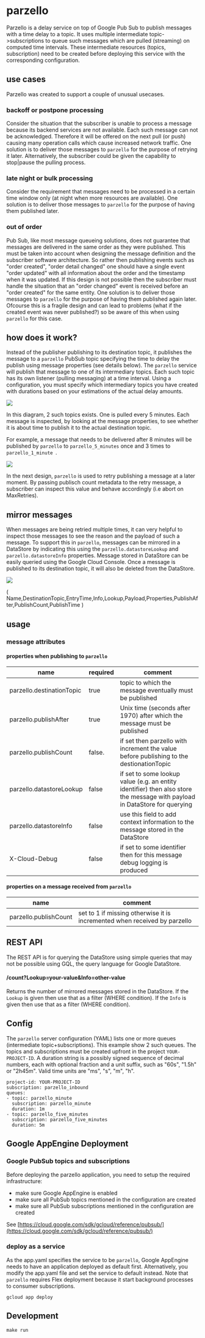 # parzello

Parzello is a delay service on top of Google Pub Sub to publish messages with a time delay to a topic.
It uses multiple intermediate topic->subscriptions to queue such messages which are pulled (streaming) on computed time intervals.
These intermediate resources (topics, subscription) need to be created before deploying this service with the corresponding configuration.

## use cases

Parzello was created to support a couple of unusual usecases.

### backoff or postpone processing

Consider the situation that the subscriber is unable to process a message because its backend services are not available.
Each such message can not be acknowledged.
Therefore it will be offered on the next pull (or push) causing many operation calls which cause increased network traffic.
One solution is to deliver those messages to `parzello` for the purpose of retrying it later.
Alternatively, the subscriber could be given the capability to stop|pause the pulling process.

### late night or bulk processing

Consider the requirement that messages need to be processed in a certain time window only (at night when more resources are available).
One solution is to deliver those messages to `parzello` for the purpose of having them published later.

### out of order

Pub Sub, like most message queueing solutions, does not guarantee that messages are delivered in the same order as they were published. This must be taken into account when designing the message definition and the subscriber software architecture. So rather then publishing events such as "order created", "order detail changed" one should have a single event "order updated" with all information about the order and the timestamp when it was updated.
If this design is not possible then the subscriber must handle the situation that an "order changed" event is received before an "order created" for the same entity.
One solution is to deliver those messages to `parzello` for the purpose of having them published again later.
Ofcourse this is a fragile design and can lead to problems (what if the created event was never published?) so be aware of this when using `parzello` for this case.

## how does it work?

Instead of the publisher publishing to its destination topic, it publishes the message to a `parzello` PubSub topic specifying the time to delay the publish using message properties (see details below).
The `parzello` service will publish that message to one of its intermediary topics. 
Each such topic has its own listener (pulling messaging) at a time interval.
Using a configuration, you must specify which intermediary topics you have created with durations based on your estimations of the actual delay amounts.

![](./doc/parzello_delay.png)

In this diagram, 2 such topics exists. One is pulled every 5 minutes. 
Each message is inspected, by looking at the message properties, to see whether it is about time to publish it to the actual destination topic.

For example, a message that needs to be delivered after 8 minutes will be published by `parzello` to `parzello_5_minutes` once and 3 times to `parzello_1_minute `.

![](./doc/parzello_delay_retry.png)

In the next design, `parzello` is used to retry publishing a message at a later moment.
By passing publisch count metadata to the retry message, a subscriber can inspect this value and behave accordingly (i.e abort on MaxRetries).

## mirror messages

When messages are being retried multiple times, it can very helpful to inspect those messages to see the reason and the payload of such a message. To support this in `parzello`, messages can be mirrored in a DataStore by indicating this using the `parzello.datastoreLookup` and `parzello.datastoreInfo` properties. Message stored in DataStore can be easily queried using the Google Cloud Console. Once a message is published to its destination topic, it will also be deleted from the DataStore.

![](./doc/parzello_datastore.png)

( Name,DestinationTopic,EntryTime,Info,Lookup,Payload,Properties,PublishAfter,PublishCount,PublishTime )

## usage

### message attributes

#### properties when publishing to `parzello`

|name                       |required   |comment
|---------------------------|-----------|--------
|parzello.destinationTopic  |true       |topic to which the message eventually must be published
|parzello.publishAfter      |true       |Unix time (seconds after 1970) after which the message must be published
|parzello.publishCount      |false.     |if set then parzello with increment the value before publishing to the destionationTopic
|parzello.datastoreLookup   |false      |if set to some lookup value (e.g. an entity identifier) then also store the message with payload in DataStore for querying
|parzello.datastoreInfo     |false      |use this field to add context information to the message stored in the DataStore
|X-Cloud-Debug              |false      |if set to some identifier then for this message debug logging is produced

#### properties on a message received from `parzello`

|name                       |comment
|---------------------------|-------
|parzello.publishCount      |set to 1 if missing otherwise it is incremented when received by parzello


## REST API

The REST API is for querying the DataStore using simple queries that may not be possible using GQL, the query language for Google DataStore.

#### /count?Lookup=your-value&Info=other-value

Returns the number of mirrored messages stored in the DataStore.
If the `Lookup` is given then use that as a filter (WHERE condition).
If the `Info` is given then use that as a filter (WHERE condition).

## Config

The `parzello` server configuration (YAML) lists one or more queues (intermediate topic+subscriptions).
This example show 2 such queues. 
The topics and subscriptions must be created upfront in the project `YOUR-PROJECT-ID`.
A duration string is a possibly signed sequence of decimal numbers, each with optional fraction and a unit suffix, such as "60s", "1.5h" or "2h45m". Valid time units are "ms", "s", "m", "h".

    project-id: YOUR-PROJECT-ID
    subscription: parzello_inbound
    queues:
    - topic: parzello_minute
      subscription: parzello_minute
      duration: 1m
    - topic: parzello_five_minutes
      subscription: parzello_five_minutes
      duration: 5m

## Google AppEngine Deployment

### Google PubSub topics and subscriptions

Before deploying the parzello application, you need to setup the required infrastructure:

- make sure Google AppEngine is enabled
- make sure all PubSub topics mentioned in the configuration are created
- make sure all PubSub subscriptions mentioned in the configuration are created

See [https://cloud.google.com/sdk/gcloud/reference/pubsub/](https://cloud.google.com/sdk/gcloud/reference/pubsub/)

### deploy as a service

As the app.yaml specifies the service to be `parzello`, Google AppEngine needs to have an application deployed as default first. Alternatively, you modify the app.yaml file and set the service to default instead. Note that `parzello` requires Flex deployment because it start background processes to consumer subscriptions.

    gcloud app deploy

## Development

    make run
